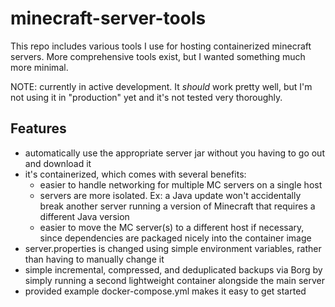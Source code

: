 # minecraft-server-tools

This repo includes various tools I use for hosting containerized minecraft servers.
More comprehensive tools exist, but I wanted something much more minimal.

NOTE: currently in active development. It *should* work pretty well, but I'm not using it in "production" yet and it's not tested very thoroughly.

## Features

- automatically use the appropriate server jar without you having to go out and download it
- it's containerized, which comes with several benefits:
	- easier to handle networking for multiple MC servers on a single host
	- servers are more isolated. Ex: a Java update won't accidentally break another server running a version of Minecraft that requires a different Java version
	- easier to move the MC server(s) to a different host if necessary, since dependencies are packaged nicely into the container image
- server.properties is changed using simple environment variables, rather than having to manually change it
- simple incremental, compressed, and deduplicated backups via Borg by simply running a second lightweight container alongside the main server
- provided example docker-compose.yml makes it easy to get started
